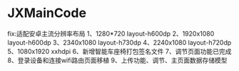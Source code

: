 # JXMainCode
fix:适配安卓主流分辨率布局
                  1、1280*720 layout-h600dp
                  2、1920x1080 layout-h600dp
                  3、2340x1080 layout-h730dp
                  4、2240x1080 layout-h720dp
                  5、1080x1920 xxhdpi
                  6、新增智能车座椅打包签名文件
                  7、调节页面功能已完成
                  8、登录设备和连接wifi路由页面移植
                  9、上传功能、调节、主页面数据存储模型
